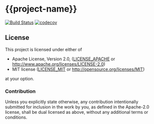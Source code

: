 # {{project-name}}

[![Build Status](https://travis-ci.com/gbmor/{{project-name}}.svg?branch=master)](https://travis-ci.com/gbmor/{{project-name}}) [![codecov](https://codecov.io/gh/gbmor/{{project-name}}/branch/master/graph/badge.svg)](https://codecov.io/gh/gbmor/{{project-name}})

## License

This project is licensed under either of

 * Apache License, Version 2.0, ([LICENSE_APACHE](LICENSE_APACHE) or
   http://www.apache.org/licenses/LICENSE-2.0)
 * MIT license ([LICENSE_MIT](LICENSE_MIT) or
   http://opensource.org/licenses/MIT)

at your option.

### Contribution

Unless you explicitly state otherwise, any contribution intentionally
submitted for inclusion in the work by you, as defined in the Apache-2.0
license, shall be dual licensed as above, without any additional terms or
conditions.

